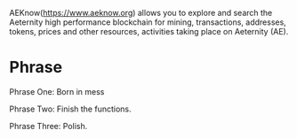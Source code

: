 AEKnow(https://www.aeknow.org) allows you to explore and search the Aeternity high performance blockchain for mining, transactions, addresses, tokens, prices and other resources, activities taking place on Aeternity (AE).

# Phrase
Phrase One: Born in mess

Phrase Two: Finish the functions.

Phrase Three: Polish.
